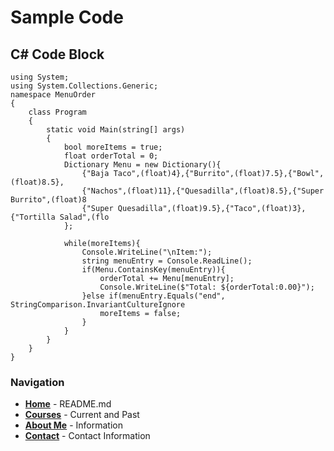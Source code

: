 # Sample Code
## C# Code Block
<pre><code>using System;
using System.Collections.Generic;
namespace MenuOrder
{
    class Program
    {
        static void Main(string[] args)
        {
            bool moreItems = true;
            float orderTotal = 0;
            Dictionary<string,float> Menu = new Dictionary<string, float>(){
                {"Baja Taco",(float)4},{"Burrito",(float)7.5},{"Bowl",(float)8.5},
                {"Nachos",(float)11},{"Quesadilla",(float)8.5},{"Super Burrito",(float)8
                {"Super Quesadilla",(float)9.5},{"Taco",(float)3},{"Tortilla Salad",(flo
            };
            
            while(moreItems){
                Console.WriteLine("\nItem:");
                string menuEntry = Console.ReadLine();
                if(Menu.ContainsKey(menuEntry)){
                    orderTotal += Menu[menuEntry];
                    Console.WriteLine($"Total: ${orderTotal:0.00}");
                }else if(menuEntry.Equals("end", StringComparison.InvariantCultureIgnore
                    moreItems = false;
                }
            }
        }
    }
}
</code></pre>

### __Navigation__
- __[Home](/README.md)__ - README.md
- __[Courses](/courses.md)__ - Current and Past 
- __[About Me](/aboutme.md)__ - Information
- __[Contact](/contact.md)__ - Contact Information


